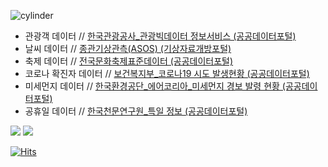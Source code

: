 ![cylinder](https://capsule-render.vercel.app/api?type=cylinder&color=auto&text=회귀분석&fontAlignY=45&fontSize=40&height=150&animation=blinking&desc=Mini%20Project&descAlignY=70)

<ul>
    <li>관광객 데이터&nbsp;//&nbsp;<a href = "https://www.data.go.kr/tcs/dss/selectApiDataDetailView.do?publicDataPk=15101972" target="_blank">한국관광공사_관광빅데이터 정보서비스​ (공공데이터포털)​</a></li>
    <li>날씨 데이터&nbsp;//&nbsp;<a href = "https://data.kma.go.kr/data/grnd/selectAsosRltmList.do?pgmNo=36" target="_blank">종관기상관측(ASOS) ​(기상자료개방포털)​</a></li>
    <li>축제 데이터&nbsp;//&nbsp;<a href = "https://www.data.go.kr/data/15013104/standard.do" target="_blank">전국문화축제표준데이터​ (공공데이터포털)​</a></li>
    <li>코로나 확진자 데이터&nbsp;//&nbsp;<a href = "https://www.data.go.kr/tcs/dss/selectApiDataDetailView.do?publicDataPk=15098776​" target="_blank">보건복지부_코로나19 시도 발생현황​ (공공데이터포털)</a></li>
    <li>미세먼지 데이터&nbsp;//&nbsp;<a href = "https://www.data.go.kr/tcs/dss/selectApiDataDetailView.do?publicDataPk=15073885​" target="_blank">한국환경공단_에어코리아_미세먼지 경보 발령 현황​ (공공데이터포털)</a></li>
    <li>공휴일 데이터&nbsp;//&nbsp;<a href = "https://www.data.go.kr/tcs/dss/selectApiDataDetailView.do?publicDataPk=15012690" target="_blank">한국천문연구원_특일 정보​ (공공데이터포털)​</a></li>
</ul>
<div>
    <img src="https://img.shields.io/badge/Visual Studio Code-007ACC?style=flat&logo=Visual Studio Code&logoColor=white"/>
    <img src="https://img.shields.io/badge/Python-3776AB?style=flat&logo=Python&logoColor=white"/>
</div>

[![Hits](https://hits.seeyoufarm.com/api/count/incr/badge.svg?url=https%3A%2F%2Fgithub.com%2Fgjbae1212%2Fhit-counter)](https://hits.seeyoufarm.com)                    
